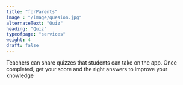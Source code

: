 ```yaml
---
title: "forParents"
image : "/image/quesion.jpg"
alternateText: "Quiz"
heading: "Quiz"
typeofpage: "services"
weight: 4
draft: false
---
```


<p>Teachers can share quizzes that students can take on the app. Once completed, get your score and the right answers to improve your knowledge</p>


